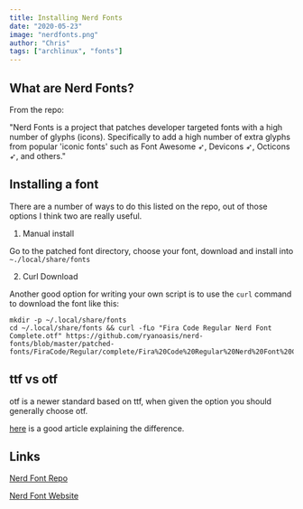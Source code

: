 ```yaml
---
title: Installing Nerd Fonts
date: "2020-05-23"
image: "nerdfonts.png"
author: "Chris"
tags: ["archlinux", "fonts"]
---
```


## What are Nerd Fonts?

From the repo:

"Nerd Fonts is a project that patches developer targeted fonts with a high number of glyphs (icons). Specifically to add a high number of extra glyphs from popular 'iconic fonts' such as Font Awesome ➶, Devicons ➶, Octicons ➶, and others."

## Installing a font

There are a number of ways to do this listed on the repo, out of those options I think two are really useful.

1. Manual install

Go to the patched font directory, choose your font, download and install into `~./local/share/fonts`

2. Curl Download

Another good option for writing your own script is to use the `curl` command to download the font like this:

```
mkdir -p ~/.local/share/fonts
cd ~/.local/share/fonts && curl -fLo "Fira Code Regular Nerd Font Complete.otf" https://github.com/ryanoasis/nerd-fonts/blob/master/patched-fonts/FiraCode/Regular/complete/Fira%20Code%20Regular%20Nerd%20Font%20Complete.otf
```

## ttf vs otf

otf is a newer standard based on ttf, when given the option you should generally choose otf.

[here](https://www.makeuseof.com/tag/otf-vs-ttf-fonts-one-better/) is a good article explaining the difference.

## Links

[Nerd Font Repo](https://github.com/ryanoasis/nerd-fonts)

[Nerd Font Website](https://www.nerdfonts.com/)
